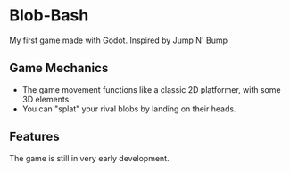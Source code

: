 # Blob-Bash
My first game made with Godot. Inspired by Jump N' Bump
## Game Mechanics
- The game movement functions like a classic 2D platformer, with some 3D elements.
- You can "splat" your rival blobs by landing on their heads.
## Features
The game is still in very early development.
